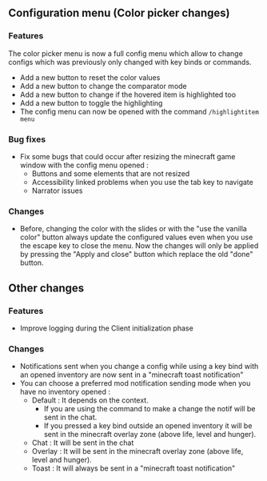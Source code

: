 ## Configuration menu (Color picker changes)

### Features
The color picker menu is now a full config menu which allow to change configs which was previously only changed with key binds or commands.
- Add a new button to reset the color values
- Add a new button to change the comparator mode
- Add a new button to change if the hovered item is highlighted too
- Add a new button to toggle the highlighting
- The config menu can now be opened with the command `/highlightitem menu`

###  Bug fixes
- Fix some bugs that could occur after resizing the minecraft game window with the config menu opened :
  - Buttons and some elements that are not resized
  - Accessibility linked problems when you use the tab key to navigate
  - Narrator issues

### Changes
- Before, changing the color with the slides or with the "use the vanilla color" button always update the configured values even when you use the escape key to close the menu. Now the changes will only be applied by pressing the "Apply and close" button which replace the old "done" button.

## Other changes

### Features
- Improve logging during the Client initialization phase

### Changes
- Notifications sent when you change a config while using a key bind with an opened inventory are now sent in a "minecraft toast notification"
- You can choose a preferred mod notification sending mode when you have no inventory opened :
  - Default : It depends on the context. 
    - If you are using the command to make a change the notif will be sent in the chat. 
    - If you pressed a key bind outside an opened inventory it will be sent in the minecraft overlay zone (above life, level and hunger).
  - Chat : It will be sent in the chat
  - Overlay : It will be sent in the minecraft overlay zone (above life, level and hunger).
  - Toast : It will always be sent in a "minecraft toast notification"